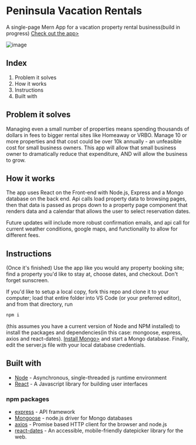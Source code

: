 # Peninsula Vacation Rentals

A single-page Mern App for a vacation property rental business(build in progress)
[Check out the app>](https://peninsulavacationrentals.herokuapp.com/)

![image](https://user-images.githubusercontent.com/49931992/71942564-e1a9e380-317a-11ea-9d51-e45df5bbae87.png)


## Index
1. Problem it solves
2. How it works
3. Instructions
4. Built with

## Problem it solves
Managing even a small number of properties means spending thousands of dollars in fees to bigger rental sites like Homeaway or VRBO. Manage 10 or more properties and that cost could be over 10k annually - an unfeasible cost for small business owners. This app will allow that small business owner to dramatically reduce that expenditure, AND will allow the business to grow. 

## How it works
The app uses React on the Front-end with Node.js, Express and a Mongo database on the back end. Api calls load property data to browsing pages, then that data is passed as props down to a property page component that renders data and a calendar that allows the user to select reservation dates. 

Future updates will include more robust confirmation emails, and api call for current weather conditions, google maps, and functionality to allow for different fees.

## Instructions
(Once it's finished) Use the app like you would any property booking site; find a property you'd like to stay at, choose dates, and checkout. Don't forget sunscreen. 

If you'd like to setup a local copy, fork this repo and clone it to your computer; load that entire folder into VS Code (or your preferred editor), and from that directory, run  
```sh
npm i
``` 
(this assumes you have a current version of Node and NPM installed) to install the packages and dependencies(in this case: mongoose, express, axios and react-dates). [Install Mongo>](https://docs.mongodb.com/manual/installation/) and start a Mongo database. Finally, edit the server.js file with your local database credentials.  


## Built with
* [Node](https://nodejs.org/en/) - Asynchronous, single-threaded js runtime environment
* [React](https://reactjs.org/) - A Javascript library for building user interfaces

### npm packages
* [express](https://www.npmjs.com/package/express) - API framework
* [Mongoose](https://www.npmjs.com/package/mongoose) - node.js driver for Mongo databases
* [axios](https://www.npmjs.com/package/axios) - Promise based HTTP client for the browser and node.js
* [react-dates](https://www.npmjs.com/package/react-dates) - An accessible, mobile-friendly datepicker library for the web.